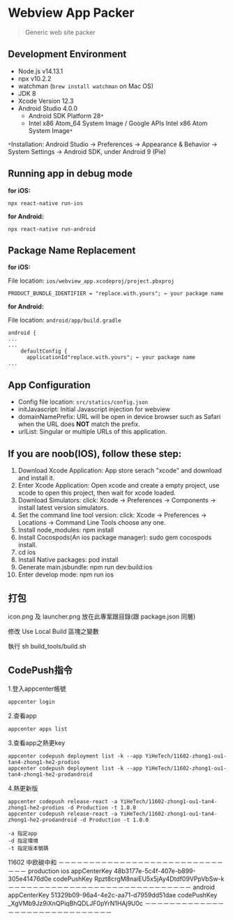 # Webview App Packer

> Generic web site packer

## Development Environment

- Node.js v14.13.1
- npx v10.2.2
- watchman (`brew install watchman` on Mac OS)
- JDK 8
- Xcode Version 12.3
- Android Studio 4.0.0
  - Android SDK Platform 28`*`
  - Intel x86 Atom_64 System Image / Google APIs Intel x86 Atom System Image`*`

`*`Installation: Android Studio → Preferences → Appearance & Behavior → System Settings → Android SDK, under Android 9 (Pie)

## Running app in debug mode

**for iOS:**

`npx react-native run-ios`

**for Android:**

`npx react-native run-android`

## Package Name Replacement

**for iOS:**

File location: `ios/webview_app.xcodeproj/project.pbxproj`

```
PRODUCT_BUNDLE_IDENTIFIER = "replace.with.yours"; ← your package name
```

**for Android:**

File location: `android/app/build.gradle`

```
android {
...
...
    defaultConfig {
      applicationId"replace.with.yours"; ← your package name
...
```

## App Configuration

- Config file location: `src/statics/config.json`
- initJavascript: Initial Javascript injection for webview
- domainNamePrefix: URL will be open in device browser such as Safari when the URL does **NOT** match the prefix.
- urlList: Singular or multiple URLs of this application.

## If you are noob(IOS), follow these step:

1. Download Xcode Application: App store serach "xcode" and download and install it.
2. Enter Xcode Application: Open xcode and create a empty project, use xcode to open this project, then wait for xcode loaded.
3. Download Simulators: click: Xcode -> Preferences -> Components -> install latest version simulators.
4. Set the command line tool version: click: Xcode -> Preferences -> Locations -> Command Line Tools choose any one.
5. Install node_modules: npm install
6. Install Cocospods(An ios package manager): sudo gem cocospods install.
7. cd ios
8. Install Native packages: pod install
9. Generate main.jsbundle: npm run dev:build:ios
10. Enter develop mode: npm run ios

## 打包

icon.png 及 launcher.png 放在此專案跟目錄(跟 package.json 同層)


修改 Use Local Build 區塊之變數


執行 sh build_tools/build.sh

## CodePush指令

1.登入appcenter帳號
```
appcenter login
```
2.查看app
```
appcenter apps list
```
3.查看app之熱更key
```
appcenter codepush deployment list -k --app YiHeTech/11602-zhong1-ou1-tan4-zhong1-he2-prodios
appcenter codepush deployment list -k --app YiHeTech/11602-zhong1-ou1-tan4-zhong1-he2-prodandroid
```
4.熱更新版
```
appcenter codepush release-react -a YiHeTech/11602-zhong1-ou1-tan4-zhong1-he2-prodios -d Production -t 1.0.0
appcenter codepush release-react -a YiHeTech/11602-zhong1-ou1-tan4-zhong1-he2-prodandroid -d Production -t 1.0.0

-a 指定app
-d 指定環境
-t 指定版本號碼
```

11602
中欧碳中和
－－－－－－－－－－－－－－－－－－－－－－－－－－－－－－
production
ios
appCenterKey
48b3177e-5c4f-407e-b899-305e41476d0e
codePushKey
Rpzt8crgM8naiEU5x5jAy4Dtdf09VPpVbSw-k
－－－－－－－－－－－－－－－－－－－－－－－－－－－－－－
android
appCenterKey
51329b09-96a4-4e2c-aa71-d7959dd51dae
codePushKey
_XgVMb9Jz9iXnQPiqBhQDLJF0pYrN1HAj9U0c
－－－－－－－－－－－－－－－－－－－－－－－－－－－－－－

